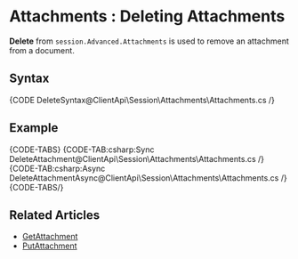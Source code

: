 # Attachments : Deleting Attachments

**Delete** from `session.Advanced.Attachments` is used to remove an attachment from a document.

## Syntax

{CODE DeleteSyntax@ClientApi\Session\Attachments\Attachments.cs /}

## Example

{CODE-TABS}
{CODE-TAB:csharp:Sync DeleteAttachment@ClientApi\Session\Attachments\Attachments.cs /}
{CODE-TAB:csharp:Async DeleteAttachmentAsync@ClientApi\Session\Attachments\Attachments.cs /}
{CODE-TABS/}

## Related Articles

- [GetAttachment](../../../client-api/session/attachments/get)  
- [PutAttachment](../../../client-api/session/attachments/put)  
